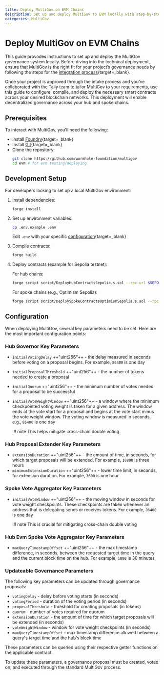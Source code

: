 ```yaml
---
title: Deploy MultiGov on EVM Chains
description: Set up and deploy MultiGov to EVM locally with step-by-step instructions for configuring, compiling, and deploying smart contracts across chains.
categories: MultiGov
---
```


# Deploy MultiGov on EVM Chains

This guide provodes instructions to set up and deploy the MultiGov governance system locally. Before diving into the technical deployment, ensure that MultiGov is the right fit for your project’s governance needs by following the steps for the [integration process](TODO){target=\_blank}.

Once your project is approved through the intake process and you’ve collaborated with the Tally team to tailor MultiGov to your requirements, use this guide to configure, compile, and deploy the necessary smart contracts across your desired blockchain networks. This deployment will enable decentralized governance across your hub and spoke chains.

## Prerequisites 

To interact with MultiGov, you'll need the following:

- Install [Foundry](https://book.getfoundry.sh/getting-started/installation){target=\_blank}
- Install [Git](https://git-scm.com/downloads){target=\_blank}
- Clone the repository:
   ```bash
   git clone https://github.com/wormhole-foundation/multigov
   cd evm # for evm testing/deploying
   ```

## Development Setup

For developers looking to set up a local MultiGov environment:

1. Install dependencies:
   ```bash
   forge install
   ```

2. Set up environment variables:
   ```bash
   cp .env.example .env
   ```

   Edit `.env` with your specific [configuration](#configuration){target=\_blank}

3. Compile contracts:
   ```bash
   forge build
   ```

4. Deploy contracts (example for Sepolia testnet): <!-- would be nice to cover the contracts before the deployment step -->

    For hub chains:
    ```bash
    forge script script/DeployHubContractsSepolia.s.sol --rpc-url $SEPOLIA_RPC_URL --broadcast
    ```

    For spoke chains (e.g., Optimism Sepolia):
    ```bash
    forge script script/DeploySpokeContractsOptimismSepolia.s.sol --rpc-url $OPTIMISM_SEPOLIA_RPC_URL --broadcast
    ```

## Configuration

When deploying MultiGov, several key parameters need to be set. Here are the most important configuration points:

### Hub Governor Key Parameters

- `initialVotingDelay` ++"uint256"++ - the delay measured in seconds before voting on a proposal begins. For example, `86400` is one day
- `initialProposalThreshold`  ++"uint256"++ - the number of tokens needed to create a proposal
- `initialQuorum` ++"uint256"++ - the minimum number of votes needed for a proposal to be successful
- `initialVoteWeightWindow` ++"uint256"++ - a window where the minimum checkpointed voting weight is taken for a given address. The window ends at the vote start for a proposal and begins at the vote start minus the vote weight window. The voting window is measured in seconds, e.g., `86400` is one day

    !!! note
        This helps mitigate cross-chain double voting.

### Hub Proposal Extender Key Parameters

- `extensionDuration` ++"uint256"++ - the amount of time, in seconds, for which target proposals will be extended. For example, `10800` is three hours
- `minimumExtensionDuration` ++"uint256"++ - lower time limit, in seconds, for extension duration. For example, `3600` is one hour

### Spoke Vote Aggregator Key Parameters

- `initialVoteWindow` ++"uint256"++ - the moving window in seconds for vote weight checkpoints. These checkpoints are taken whenever an address that is delegating sends or receives tokens. For example, `86400` is one day

    !!! note
        This is crucial for mitigating cross-chain double voting

### Hub Evm Spoke Vote Aggregator Key Parameters

- `maxQueryTimestampOffset` ++"uint256"++ - the max timestamp difference, in seconds, between the requested target time in the query and the current block time on the hub. For example, `1800` is 30 minutes

### Updateable Governance Parameters

The following key parameters can be updated through governance proposals:

- `votingDelay` - delay before voting starts (in seconds)
- `votingPeriod` - duration of the voting period (in seconds)
- `proposalThreshold` - threshold for creating proposals (in tokens)
- `quorum` - number of votes required for quorum
- `extensionDuration` - the amount of time for which target proposals will be extended (in seconds)
- `voteWeightWindow` - window for vote weight checkpoints (in seconds)
- `maxQueryTimestampOffset` - max timestamp difference allowed between a query's target time and the hub's block time

These parameters can be queried using their respective getter functions on the applicable contract.

To update these parameters, a governance proposal must be created, voted on, and executed through the standard MultiGov process.

